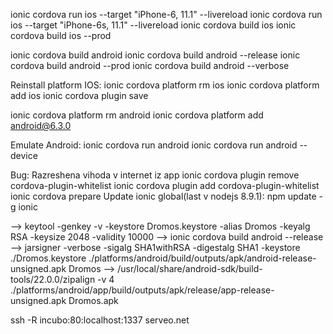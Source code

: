 ionic cordova run ios --target "iPhone-6, 11.1" --livereload
ionic cordova run ios --target "iPhone-6s, 11.1" --livereload
ionic cordova build ios
ionic cordova build ios --prod

ionic cordova build android
ionic cordova build android --release
ionic cordova build android --prod
ionic cordova build android --verbose

Reinstall platform IOS:
 ionic cordova platform rm ios
 ionic cordova platform add ios
 ionic cordova plugin save

ionic cordova platform rm android
ionic cordova platform add android@6.3.0

Emulate Android:
ionic cordova run android
ionic cordova run android --device

 Bug: Razreshena vihoda v internet iz app 
ionic cordova plugin remove cordova-plugin-whitelist
ionic cordova plugin add cordova-plugin-whitelist
ionic cordova prepare
Update ionic global(last v nodejs 8.9.1):   npm update -g ionic

--> keytool -genkey -v -keystore Dromos.keystore -alias Dromos -keyalg RSA -keysize 2048 -validity 10000
--> ionic cordova build android --release
--> jarsigner -verbose -sigalg SHA1withRSA -digestalg SHA1 -keystore ./Dromos.keystore ./platforms/android/build/outputs/apk/android-release-unsigned.apk Dromos
--> /usr/local/share/android-sdk/build-tools/22.0.0/zipalign -v 4 ./platforms/android/app/build/outputs/apk/release/app-release-unsigned.apk Dromos.apk

ssh -R incubo:80:localhost:1337 serveo.net
